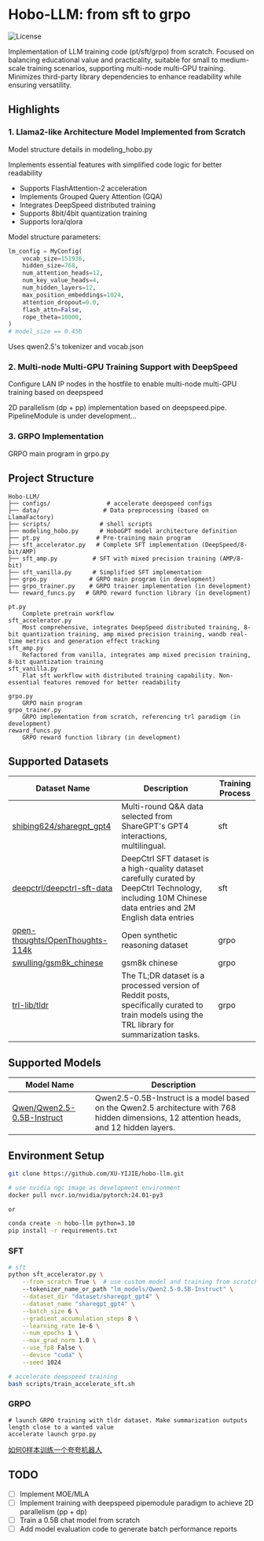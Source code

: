 # Hobo-LLM: from sft to grpo

![License](https://img.shields.io/badge/License-Apache%202.0-green)

Implementation of LLM training code (pt/sft/grpo) from scratch. Focused on balancing educational value and practicality, suitable for small to medium-scale training scenarios, supporting multi-node multi-GPU training. Minimizes third-party library dependencies to enhance readability while ensuring versatility.

## Highlights

### 1. Llama2-like Architecture Model Implemented from Scratch
Model structure details in modeling_hobo.py

Implements essential features with simplified code logic for better readability
- Supports FlashAttention-2 acceleration
- Implements Grouped Query Attention (GQA)
- Integrates DeepSpeed distributed training
- Supports 8bit/4bit quantization training
- Supports lora/qlora

Model structure parameters:
```python
lm_config = MyConfig(
    vocab_size=151936,
    hidden_size=768,
    num_attention_heads=12,
    num_key_value_heads=4,
    num_hidden_layers=12,
    max_position_embeddings=1024,
    attention_dropout=0.0,
    flash_attn=False,
    rope_theta=10000,
)
# model_size == 0.45b
```
Uses qwen2.5's tokenizer and vocab.json

### 2. Multi-node Multi-GPU Training Support with DeepSpeed
    
Configure LAN IP nodes in the hostfile to enable multi-node multi-GPU training based on deepspeed

2D parallelism (dp + pp) implementation based on deepspeed.pipe. PipelineModule is under development...

### 3. GRPO Implementation

GRPO main program in grpo.py

## Project Structure

```
Hobo-LLM/
├── configs/                # accelerate deepspeed configs
├── data/                  # Data preprocessing (based on LlamaFactory)
├── scripts/              # shell scripts
├── modeling_hobo.py      # HoboGPT model architecture definition
├── pt.py                # Pre-training main program
├── sft_accelerator.py   # Complete SFT implementation (DeepSpeed/8-bit/AMP)
├── sft_amp.py          # SFT with mixed precision training (AMP/8-bit)
├── sft_vanilla.py      # Simplified SFT implementation
├── grpo.py            # GRPO main program (in development)
├── grpo_trainer.py    # GRPO trainer implementation (in development)
└── reward_funcs.py   # GRPO reward function library (in development)

pt.py              
    Complete pretrain workflow
sft_accelerator.py 
    Most comprehensive, integrates DeepSpeed distributed training, 8-bit quantization training, amp mixed precision training, wandb real-time metrics and generation effect tracking
sft_amp.py 
    Refactored from vanilla, integrates amp mixed precision training, 8-bit quantization training
sft_vanilla.py
    Flat sft workflow with distributed training capability. Non-essential features removed for better readability

grpo.py 
    GRPO main program
grpo_trainer.py
    GRPO implementation from scratch, referencing trl paradigm (in development)
reward_funcs.py
    GRPO reward function library (in development)
```

## Supported Datasets
| Dataset Name     | Description               | Training Process               |
| ---------------- | -------------------- | -------------------- |
|[shibing624/sharegpt_gpt4](https://huggingface.co/datasets/shibing624/sharegpt_gpt4)| Multi-round Q&A data selected from ShareGPT's GPT4 interactions, multilingual.|sft               |
|[deepctrl/deepctrl-sft-data](https://www.modelscope.cn/datasets/deepctrl/deepctrl-sft-data/summary)|DeepCtrl SFT dataset is a high-quality dataset carefully curated by DeepCtrl Technology, including 10M Chinese data entries and 2M English data entries|sft               |
|[open-thoughts/OpenThoughts-114k](https://huggingface.co/datasets/open-thoughts/OpenThoughts-114k)|Open synthetic reasoning dataset|grpo               |
|[swulling/gsm8k_chinese](https://huggingface.co/datasets/swulling/gsm8k_chinese)|gsm8k chinese|grpo               |
|[trl-lib/tldr](https://huggingface.co/datasets/trl-lib/tldr)|The TL;DR dataset is a processed version of Reddit posts, specifically curated to train models using the TRL library for summarization tasks.|grpo               |

## Supported Models
| Model Name     | Description               |
| ---------------- | -------------------- |
|[Qwen/Qwen2.5-0.5B-Instruct](https://huggingface.co/Qwen/Qwen2.5-0.5B-Instruct)|Qwen2.5-0.5B-Instruct is a model based on the Qwen2.5 architecture with 768 hidden dimensions, 12 attention heads, and 12 hidden layers.|

## Environment Setup
```bash
git clone https://github.com/XU-YIJIE/hobo-llm.git

# use nvidia ngc image as development environment
docker pull nvcr.io/nvidia/pytorch:24.01-py3

or

conda create -n hobo-llm python=3.10
pip install -r requirements.txt
```

### SFT

```bash
# sft
python sft_accelerator.py \
    --from_scratch True \  # use custom model and training from scratch
    --tokenizer_name_or_path "lm_models/Qwen2.5-0.5B-Instruct" \
    --dataset_dir "dataset/sharegpt_gpt4" \
    --dataset_name "sharegpt_gpt4" \
    --batch_size 6 \
    --gradient_accumulation_steps 8 \
    --learning_rate 1e-6 \
    --num_epochs 1 \
    --max_grad_norm 1.0 \
    --use_fp8 False \
    --device "cuda" \
    --seed 1024

# accelerate deepspeed training
bash scripts/train_accelerate_sft.sh
```

### GRPO

```
# launch GRPO training with tldr dataset. Make summarization outputs length close to a wanted value 
accelerate launch grpo.py
```
[如何0样本训练一个夸夸机器人](https://github.com/XU-YIJIE/grpo-flat)


## TODO
- [ ] Implement MOE/MLA
- [ ] Implement training with deepspeed pipemodule paradigm to achieve 2D parallelism (pp + dp)
- [ ] Train a 0.5B chat model from scratch
- [ ] Add model evaluation code to generate batch performance reports